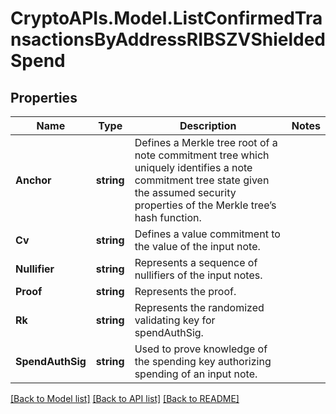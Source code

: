 # CryptoAPIs.Model.ListConfirmedTransactionsByAddressRIBSZVShieldedSpend

## Properties

Name | Type | Description | Notes
------------ | ------------- | ------------- | -------------
**Anchor** | **string** | Defines a Merkle tree root of a note commitment tree which uniquely identifies a note commitment tree state given the assumed security properties of the Merkle tree’s  hash function. | 
**Cv** | **string** | Defines a value commitment to the value of the input note. | 
**Nullifier** | **string** | Represents a sequence of nullifiers of the input notes. | 
**Proof** | **string** | Represents the proof. | 
**Rk** | **string** | Represents the randomized validating key for spendAuthSig. | 
**SpendAuthSig** | **string** | Used to prove knowledge of the spending key authorizing spending of an input note. | 

[[Back to Model list]](../README.md#documentation-for-models) [[Back to API list]](../README.md#documentation-for-api-endpoints) [[Back to README]](../README.md)

